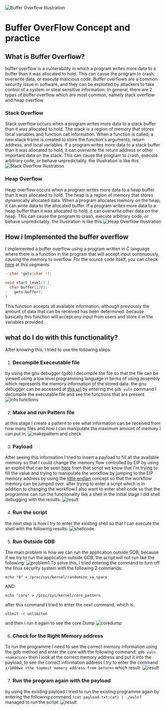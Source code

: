 
![Buffer Overflow Illustration](https://dicc.in/blog/wp-content/uploads/2021/06/buffer-overflow-attacks-min-1140x600.png)

# Buffer OverFlow Concept and practice
##  What is Buffer Overflow?
buffer overflow is a vulnerability in which a program writes more data to a buffer than it was allocated to hold. This can cause the program to crash, overwrite data, or execute malicious code. Buffer overflows are a common security issue in software, and they can be exploited by attackers to take control of a system or steal sensitive information. In general, there are 2 types of buffer overflow which are most common, namely stack overflow and heap overflow
### Stack Overflow
Stack overflow occurs when a program writes more data to a stack buffer than it was allocated to hold. The stack is a region of memory that stores local variables and function call information. When a function is called, a new stack frame is created to store the function's arguments, return address, and local variables. If a program writes more data to a stack buffer than it was allocated to hold, it can overwrite the return address or other important data on the stack. This can cause the program to crash, execute arbitrary code, or behave unpredictably. the illustration is like this
![Stack Overflow Illustration](https://hackmag.com/wp-content/uploads/2020/10/stack-layout-main-boundary-2-eng.png)

### Heap Overflow
Heap overflow occurs when a program writes more data to a heap buffer than it was allocated to hold. The heap is a region of memory that stores dynamically allocated data. When a program allocates memory on the heap, it can write data to the allocated buffer. If a program writes more data to a heap buffer than it was allocated to hold, it can overwrite other data on the heap. This can cause the program to crash, execute arbitrary code, or behave unpredictably. the illustration is like this
![Heap Overflow Illustration](https://assets.website-files.com/5ff66329429d880392f6cba2/606183718e55662036142fad_Heap%20Overflow%20Attack.jpg)


## How i Implemented the buffer overflow 
I implemented a buffer overflow using a program written in C language where there is a function in the program that will accept input continuously, causing the memory to overflow. 
For the source code itself, you can check [here](https://github.com/ZahidWazifa/BasicBufferOverFlow/blob/main/src/vuln.c)
at this segments
```c
- char *gets(char *);

void start_level() {
  char buffer[128];
-   gets(buffer);
}
```
This function accepts all available information, although previously the amount of data that can be received has been determined. because basically this function will accept any input from users and store it in the variables provided.
 ## what do I do with this functionality?
 After knowing this, I tried to use the following steps:
1. ### Decompile Execeutable file
by using the gnu debugger (gdb) I decompile the file so that the file can be viewed using a low level programming language in terms of using assembly which represents the memory information of the stored data. the gnu debugger can be accessed at [this url](https://github.com/cgdb/cgdb)
by entering the `gdb vuln` command I decompile the executable file and see the functions that are present 
![info functions](https://drive.usercontent.google.com/download?id=1pw-OFVJCwdFhQ5RtF8-IE6rP7sDgN_3h&export=download&authuser=0&confirm=t&uuid=3d59d0ba-cb6b-4029-9a05-0b2ab24219fa&at=AIrpjvObDVZewF4c6nbUiZ4QHTKP:1739102509132)

2. ### Make and run Pattern file
at this stage I create a pattern to see what information can be received from how many files and how I can manipulate the maximum amount of memory I can put in. 
![makepattern and check ](https://drive.usercontent.google.com/download?id=1334d0Zgl38pBRfigYA9g-h-UTn4nzFSJ&export=download&authuser=0&confirm=t&uuid=c2ca2aaf-8525-469e-b3c0-34bac005ce44&at=AIrpjvMY6eQjmbSQL6oLIC-fCNi_:1739102726158)

3. ### Payload
After seeing this information I tried to insert a payload to fill all the available memory so that I could change the memory flow controlled by EIP by using an exploit that can be seen [here](https://github.com/ZahidWazifa/BasicBufferOverFlow/blob/main/src/exploit.py)
from that script we know that I'm trying to fill the value and trying to manipulate the workflow by jumping to the EIP memory address by using the [little endian](https://en.wikipedia.org/wiki/Endianness)  concept so that the workflow memory can be jumped over. after trying to enter a script which is in addition to changing the workflow I also want to enter shell code so that the programme can run the functionality like a shell in the initial stage I did shell debugging with the results: 
![result](https://drive.usercontent.google.com/download?id=1imHhstdIYdjmFwPazFbYSmVakPur34s9&export=download&authuser=0&confirm=t&uuid=565ab8b2-d2e9-40cb-ab98-71077d99c3fb&at=AIrpjvP35d8NWNlG13yvxxrkXqoI:1739103103071)

4. ### Run the script 
the next step is how I try to enter the existing shell so that I can execute the shell with the following results: 
![shellcode](https://drive.usercontent.google.com/download?id=1YYzUYtV9cdZA-lReB_YLhIEhKCOkvHS2&export=download&authuser=0&confirm=t&uuid=084f3ad0-d0bd-4eeb-a6f6-24afb196f788&at=AIrpjvONHqE9Ao8FAi_vnMqLd6uj:1739103243117)

5. ### Run Outside GDB 
The main problem is how we can run the application outside GDB, because if we try to run the application outside GDB, the script will not run like the following: 
![problem1](https://drive.usercontent.google.com/download?id=1NyeSFrnmlyQqTIEYRiS61KUAA-7HZwlo&export=download&authuser=0&confirm=t&uuid=6b0b5367-2f18-4cbc-b5b5-ec7b8fd3d6ed&at=AIrpjvP5zulAv_oC25ysYPO8WCpJ:1739103387186)
To solve this, I tried entering the command to turn off the linux security system with the following 2 commands: 
```
echo "0" > /proc/sys/kernel/randomize_va_space 
```
AND 
```
echo "core" > /proc/sys/kernel/core_pattern
```
after this command I tried to enter the next command, which is:
```
ulimit -c unlimited
```
and then i run it again to see the core Dump
![coredump](https://drive.usercontent.google.com/download?id=1nlKtMOKqId0h1Pw3eNIU7aaMpH9RN8yB&export=download&authuser=0&confirm=t&uuid=41bb9f3c-70e5-419f-8da3-ee5a0c95c8bb&at=AIrpjvPqmh2TjXIxfZ06cOf06n14:1739103627061)

6. ### Check for the Right Memory address
To run the programme I need to see the correct memory information using the gdb method and enter the core with the following command:
`gdb vuln <namacore>`
then I look at the correct memory address and put it into the payload, to see the correct information address I try to enter the command 
`x/1000wx <the topmost memory address from before>`
which result:
![result](https://drive.usercontent.google.com/download?id=1myiVTPnohZSNiPFZDsjhkCTgVqY8wC-F&export=download&authuser=0&confirm=t&uuid=72897e03-be5c-4d76-be40-83379965b50f&at=AIrpjvNEnop3Ue32BsPPAwokVpfh:1739103841450)

7. ### Run the program again with the payload
by using the existing payload I tried to run the existing programme again by entering the following command
`(cat payload.txt;cat) | ./vuln`
I managed to run the script:
![result](https://drive.usercontent.google.com/download?id=1RvgWVdQcCVDopAG3rUP4qGC55f2iicI7&export=download&authuser=0&confirm=t&uuid=106a26fc-0779-406f-b1fa-2f1910715646&at=AIrpjvNN4EpIeSMQ8b30Qorb3eTL:1739103972941)

 


